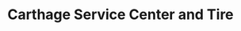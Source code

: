 ---
title: "Carthage Service Center and Tire"
url: /carthage/carthage-service-center-and-tire/
shop: tyres
---